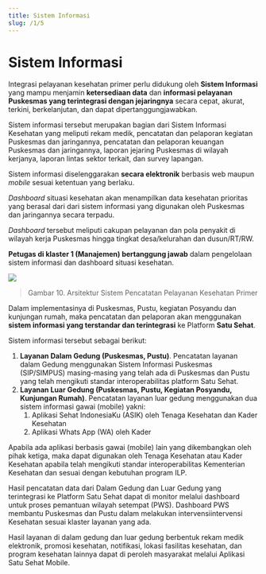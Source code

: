 ```yaml
---
title: Sistem Informasi
slug: /1/5
---
```

# Sistem Informasi
Integrasi pelayanan kesehatan primer perlu didukung oleh **Sistem Informasi** yang mampu menjamin **ketersediaan data** dan **informasi pelayanan Puskesmas yang terintegrasi dengan jejaringnya** secara cepat, akurat, terkini, berkelanjutan, dan dapat dipertanggungjawabkan.

Sistem informasi tersebut merupakan bagian dari Sistem Informasi Kesehatan yang meliputi rekam medik, pencatatan dan pelaporan kegiatan Puskesmas dan jaringannya, pencatatan dan pelaporan keuangan Puskesmas dan jaringannya, laporan jejaring Puskesmas di wilayah kerjanya, laporan lintas sektor terkait, dan survey lapangan.

Sistem informasi diselenggarakan **secara elektronik** berbasis web maupun _mobile_ sesuai ketentuan yang berlaku.

_Dashboard_ situasi kesehatan akan menampilkan data kesehatan prioritas yang berasal dari dari sistem informasi yang digunakan oleh Puskesmas dan jaringannya secara terpadu.

_Dashboard_ tersebut meliputi cakupan pelayanan dan pola penyakit di wilayah kerja Puskesmas hingga tingkat desa/kelurahan dan dusun/RT/RW.

**Petugas di klaster 1 (Manajemen) bertanggung jawab** dalam pengelolaan sistem informasi dan dashboard situasi kesehatan.

![](/ilm/image029.gif)

> Gambar 10. Arsitektur Sistem Pencatatan Pelayanan Kesehatan Primer

Dalam implementasinya di Puskesmas, Pustu, kegiatan Posyandu dan kunjungan rumah, maka pencatatan dan pelaporan akan menggunakan **sistem informasi yang terstandar dan terintegrasi** ke Platform **Satu Sehat**. 

Sistem informasi tersebut sebagai berikut:
1. **Layanan Dalam Gedung (Puskesmas, Pustu)**. Pencatatan layanan dalam Gedung menggunakan Sistem Informasi Puskesmas (SIP/SIMPUS) masing-masing yang telah ada di Puskesmas dan Pustu yang telah mengikuti standar interoperabilitas platform Satu Sehat.
2. **Layanan Luar Gedung (Puskesmas, Pustu, Kegiatan Posyandu, Kunjungan Rumah)**. Pencatatan layanan luar gedung menggunakan dua sistem informasi gawai (mobile) yakni:
    1) Aplikasi Sehat IndonesiaKu (ASIK) oleh Tenaga Kesehatan dan Kader Kesehatan
    2) Aplikasi Whats App (WA) oleh Kader

Apabila ada aplikasi berbasis gawai (mobile) lain yang dikembangkan oleh pihak ketiga, maka dapat digunakan oleh Tenaga Kesehatan atau Kader Kesehatan apabila telah mengikuti standar interoperabilitas Kementerian Kesehatan dan sesuai dengan kebutuhan program ILP.

Hasil pencatatan data dari Dalam Gedung dan Luar Gedung yang terintegrasi ke Platform Satu Sehat dapat di monitor melalui dashboard untuk proses pemantuan wilayah setempat (PWS). Dashboard PWS membantu Puskesmas dan Pustu dalam melakukan intervensiintervensi Kesehatan sesuai klaster layanan yang ada.

Hasil layanan di dalam gedung dan luar gedung berbentuk rekam medik elektronik, promosi kesehatan, notifikasi, lokasi fasilitas kesehatan, dan program kesehatan lainnya dapat di peroleh masyarakat melalui Aplikasi Satu Sehat Mobile.  
